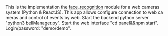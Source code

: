 This is the implementation the <a href="https://github.com/ageitgey/face_recognition/">face_recognition</a> module for a web cameras system (Python & ReactJS). This app allows configure connection to web ca meras and control of events by web.
Start the backend python server "python3 bellManager.py".
Start the web interface "cd panel&&npm start". Login/password: "demo/demo".

